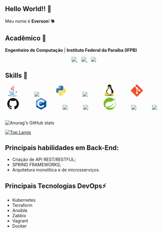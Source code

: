 ## Hello World!! &#128062;

Meu nome é **Everson**! &#128021;


## Acadêmico &#129333;

**Engenheiro de Computação** | **Instituto Federal da Paraíba (IFPB)**


<p align="center">
    &nbsp;&nbsp;
    <a href="mailto:eversonmariano@yahoo.com.br">
        <img src="https://img.shields.io/badge/YAHOO-450595?&style=for-the-badge&logo=YAHOO&logoColor=white&link=mailto:eversonmariano@yahoo.com.br">
    </a>
    &nbsp;&nbsp;
    <a href="https://www.linkedin.com/in/everson-mariano/">
        <img src="https://img.shields.io/badge/linkedin-%230077B5.svg?&style=for-the-badge&logo=linkedin&logoColor=white&link=https://www.linkedin.com/in/everson-mariano/">
    </a>
    &nbsp;&nbsp;        
    <a href="https://api.whatsapp.com/send?phone=5583988585219&text=Blz,%20Everson ?">
        <img src="https://img.shields.io/badge/WhatsApp-25D366?style=for-the-badge&logo=whatsapp&logoColor=white">
    </a>
 </p>

## Skills &#129321;


<p align="center">
    <img height="40" src="https://raw.githubusercontent.com/devicons/devicon/master/icons/java/java-original.svg">
    &nbsp;&nbsp;&nbsp;&nbsp;&nbsp;&nbsp;&nbsp;&nbsp;&nbsp;&nbsp;&nbsp;
    <img height="40" src="https://static-00.iconduck.com/assets.00/javascript-js-icon-1024x1024-q081xgnc.png">
    &nbsp;&nbsp;&nbsp;&nbsp;&nbsp;&nbsp;&nbsp;&nbsp;&nbsp;&nbsp;&nbsp;
    <img height="40" src="https://raw.githubusercontent.com/devicons/devicon/master/icons/python/python-original.svg">
    &nbsp;&nbsp;&nbsp;&nbsp;&nbsp;&nbsp;&nbsp;&nbsp;&nbsp;&nbsp;&nbsp;
    <img height="35" src="https://cdn.svgporn.com/logos/go.svg">
    &nbsp;&nbsp;&nbsp;&nbsp;&nbsp;&nbsp;&nbsp;&nbsp;&nbsp;&nbsp;&nbsp;
    <img height="40" src="https://raw.githubusercontent.com/devicons/devicon/master/icons/linux/linux-original.svg">
    &nbsp;&nbsp;&nbsp;&nbsp;&nbsp;&nbsp;&nbsp;&nbsp;&nbsp;&nbsp;&nbsp;
    <img height="40" src="https://raw.githubusercontent.com/devicons/devicon/master/icons/git/git-original.svg">
    &nbsp;&nbsp;&nbsp;&nbsp;&nbsp;&nbsp;&nbsp;&nbsp;&nbsp;&nbsp;&nbsp;
    <img height="40" src="https://raw.githubusercontent.com/devicons/devicon/master/icons/github/github-original.svg">
    &nbsp;&nbsp;&nbsp;&nbsp;&nbsp;&nbsp;&nbsp;&nbsp;&nbsp;&nbsp;&nbsp;
    <img height="40" src="https://raw.githubusercontent.com/devicons/devicon/master/icons/c/c-original.svg">
    &nbsp;&nbsp;&nbsp;&nbsp;&nbsp;&nbsp;&nbsp;&nbsp;&nbsp;&nbsp;&nbsp;
    <img height="40" src="https://static-00.iconduck.com/assets.00/mongodb-original-icon-231x512-40yhdalb.png">
    &nbsp;&nbsp;&nbsp;&nbsp;&nbsp;&nbsp;&nbsp;&nbsp;&nbsp;&nbsp;&nbsp;
    <img height="35" src="https://cdn.svgporn.com/logos/mysql-icon.svg">
    &nbsp;&nbsp;&nbsp;&nbsp;&nbsp;&nbsp;&nbsp;&nbsp;&nbsp;&nbsp;&nbsp;
    <img height="40" src="https://raw.githubusercontent.com/devicons/devicon/master/icons/spring/spring-original.svg">
    &nbsp;&nbsp;&nbsp;&nbsp;&nbsp;&nbsp;&nbsp;&nbsp;&nbsp;&nbsp;&nbsp;
    <img height="40" src="https://static-00.iconduck.com/assets.00/file-type-reactjs-icon-512x455-5au546uy.png">
    &nbsp;&nbsp;&nbsp;&nbsp;&nbsp;&nbsp;&nbsp;&nbsp;&nbsp;&nbsp;&nbsp;
    <img height="40" src="https://static-00.iconduck.com/assets.00/aws-icon-512x306-hz71jncq.png">
    &nbsp;&nbsp;&nbsp;&nbsp;&nbsp;&nbsp;&nbsp;&nbsp;&nbsp;&nbsp;&nbsp;
</p>

![Anurag's GitHub stats](https://github-readme-stats.vercel.app/api?username=aeversonmariano&show_icons=true)

[![Top Langs](https://github-readme-stats.vercel.app/api/top-langs/?username=eversonmariano)](https://github.com/eversonmariano/github-readme-stats)

## Principais habilidades em Back-End:
  
* Criação de API REST/RESTFUL;
* SPRING FRAMEWORKS;
* Arquitetura monolítica e de microsserviços.


## Principais Tecnologias DevOps⚡

* Kubernetes
* Terraform
* Ansible
* Zabbix
* Vagrant
* Docker

